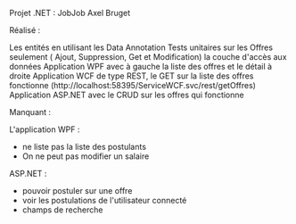 Projet .NET : JobJob
Axel Bruget 


Réalisé :

Les entités en utilisant les Data Annotation
Tests unitaires sur les Offres seulement ( Ajout, Suppression, Get et Modification)
la couche d'accès aux données
Application WPF avec à gauche la liste des offres et le détail à droite
Application WCF de type REST, le GET sur la liste des offres fonctionne (http://localhost:58395/ServiceWCF.svc/rest/getOffres)
Application ASP.NET avec le CRUD sur les offres qui fonctionne

Manquant : 

L'application WPF : 
- ne liste pas la liste des postulants
- On ne peut pas modifier un salaire

ASP.NET : 	
- pouvoir postuler sur une offre
- voir les postulations de l'utilisateur connecté
- champs de recherche

